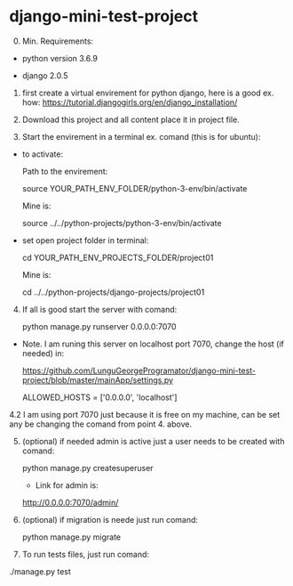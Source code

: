 # django-mini-test-project

0. Min. Requirements:

  - python version 3.6.9

  - django 2.0.5

1. first create a virtual envirement for python django, here is a good ex. how:
https://tutorial.djangogirls.org/en/django_installation/

2. Download this project and all content place it in project file.

3. Start the envirement in a terminal ex. comand (this is for ubuntu):

  - to activate:
  
      Path to the envirement:
      
    source YOUR_PATH_ENV_FOLDER/python-3-env/bin/activate
    
      Mine is:
      
    source ../../python-projects/python-3-env/bin/activate
    
  - set open project folder in terminal:
  
    cd YOUR_PATH_ENV_PROJECTS_FOLDER/project01 
    
      Mine is:
      
    cd ../../python-projects/django-projects/project01

4. If all is good start the server with comand:
    
   python manage.py runserver 0.0.0.0:7070
  
  - Note. I am runing this server on localhost port 7070, change the host (if needed) in:
  
    https://github.com/LunguGeorgeProgramator/django-mini-test-project/blob/master/mainApp/settings.py
    
    ALLOWED_HOSTS = ['0.0.0.0', 'localhost']
    
  4.2 I am using port 7070 just because it is free on my machine, can be set any be changing the comand from point 4. above.

5. (optional) if needed admin is active just a user needs to be created with comand:

    python manage.py createsuperuser
    
     - Link for admin is:
      
    http://0.0.0.0:7070/admin/

6. (optional) if migration is neede just run comand:

   python manage.py migrate

7. To run tests files, just run comand:

  ./manage.py test
